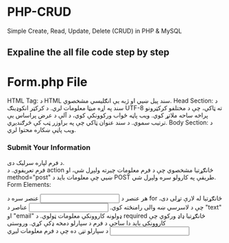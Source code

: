 # PHP-CRUD
Simple Create, Read, Update, Delete (CRUD) in PHP &amp; MySQL
<h2>Expaline the all file code step by step </h2>
<h1>Form.php File</h1>
HTML Tag:
<html lang="en"> د HTML سند پیل ښیي او ژبه یې انګلیسي مشخصوي.
Head Section:

<head> د سند په اړه میټا معلومات لري.
<meta charset="UTF-8"> د کرکټر انکوډینګ UTF-8 ته ټاکي، چې د مختلفو کرکټرونو پراخه ساحه ملاتړ کوي.
<meta name="viewport" content="width=device-width, initial-scale=1.0"> ویب پاڼه ځواب ورکوونکې کوي، د آلې د عرض پراساس یې ترتیب سموي.
<title>Simple Form</title> د سند عنوان ټاکي چې په براوزر ټب کې څرګندېږي.
Body Section:

<body> د ویب پاڼې ښکاره محتوا لري.
<h3>Submit Your Information</h3> د فرم لپاره سرلیک دی.
<form action="insert.php" method="post"> فرم تعریفوي. د action ځانګړتیا مشخصوي چې د فرم معلومات چیرته ولېږل شي، او method="post" ښیي چې معلومات باید د POST طریقې په کارولو سره ولېږل شي.
Form Elements:

هر <label> عنصر د <input> عنصر سره د for ځانګړتیا له لارې تړلی دی، چې د لاسرسي ښه والی رامنځته کوي.
<input> عناصر د "text" او "email" ډولونه کاروونکي معلومات ټولوي. د required ځانګړتیا ډاډ ورکوي چې کاروونکی باید دا ساحې د فرم د سپارلو دمخه ډکې کړي.
وروستی <input> د سپارلو تڼۍ ده چې د فرم معلومات لیږي
